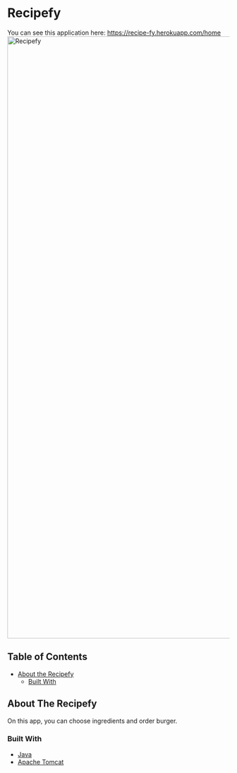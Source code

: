 # Recipefy
You can see this application here:  https://recipe-fy.herokuapp.com/home
<img width="1362" alt="Recipefy" src="https://user-images.githubusercontent.com/37020406/100515277-394fa400-31be-11eb-8d23-5d6f3edfd3a5.png">

## Table of Contents

* [About the Recipefy](#about-the-recipefy)
  * [Built With](#built-with) 

## About The Recipefy
On this app, you can choose ingredients and order burger.  

### Built With
* [Java](https://www.oracle.com/java/)
* [Apache Tomcat](http://tomcat.apache.org/)
